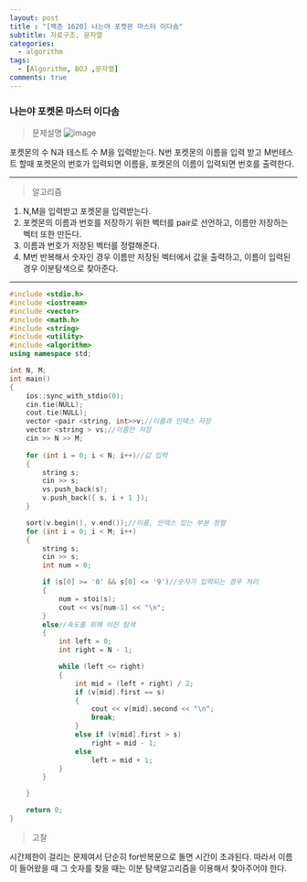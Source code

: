 ```yaml
---
layout: post
title : "[백준 1620] 나는야 포켓몬 마스터 이다솜"
subtitle: 자료구조, 문자열
categories:
  - algorithm
tags:
  - [Algorithm, BOJ ,문자열]
comments: true
---
```


### 나는야 포켓몬 마스터 이다솜


> 문제설명
![image](https://user-images.githubusercontent.com/55472510/112261355-0a01fd00-8caf-11eb-861b-bcf3c0c7edeb.png)

포켓몬의 수 N과 테스트 수 M을 입력받는다. N번 포켓몬의 이름을 입력 받고 M번테스트 할때 포켓몬의 번호가 입력되면 이름을, 포켓몬의 이름이 입력되면 번호를 출력한다. 
***
> 알고리즘
1. N,M을 입력받고 포켓몬을 입력받는다.
2. 포켓몬의 이름과 번호를 저장하기 위한 벡터를 pair로 선언하고, 이름만 저장하는 벡터 또한 만든다.
3. 이름과 번호가 저장된 벡터를 정렬해준다.
4. M번 반복해서 숫자인 경우 이름만 저장된 벡터에서 값을 출력하고, 이름이 입력된 경우 이분탐색으로 찾아준다. 
***
```cpp
#include <stdio.h>
#include <iostream>
#include <vector>
#include <math.h>
#include <string>
#include <utility>
#include <algorithm>
using namespace std;

int N, M;
int main()
{		
	ios::sync_with_stdio(0);
	cin.tie(NULL);
	cout.tie(NULL);
	vector <pair <string, int>>v;//이름과 인덱스 저장
	vector <string > vs;//이름만 저장
	cin >> N >> M;
	
	for (int i = 0; i < N; i++)//값 입력
	{
		string s;
		cin >> s;
		vs.push_back(s);
		v.push_back({ s, i + 1 });
	}

    sort(v.begin(), v.end());//이름, 인덱스 있는 부분 정렬
	for (int i = 0; i < M; i++)
	{
		string s;
		cin >> s;
		int num = 0;

		if (s[0] >= '0' && s[0] <= '9')//숫자가 입력되는 경우 처리
		{
			num = stoi(s);
			cout << vs[num-1] << "\n";
		}
		else//속도를 위해 이진 탐색 
		{
			int left = 0;
			int right = N - 1;

			while (left <= right)
			{
				int mid = (left + right) / 2;
				if (v[mid].first == s)
				{
					cout << v[mid].second << "\n";
					break;
				}
				else if (v[mid].first > s)
					right = mid - 1;
				else
					left = mid + 1;
			}
		}

	}

	return 0;
}
```
> 고찰   
    
시간제한이 걸리는 문제여서 단순히 for반복문으로 돌면 시간이 초과된다.
따라서 이름이 들어왔을 때 그 숫자를 찾을 때는 이분 탐색알고리즘을 이용해서 찾아주어야 한다. 